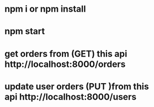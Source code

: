 # npm i or npm install
# npm start
# get orders from (GET) this api http://localhost:8000/orders
# update user orders (PUT )from this api http://localhost:8000/users 



